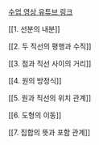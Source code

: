 
<a href="https://www.youtube.com/playlist?list=PLZbiDKYSrfMAQX4CsuOI1cudbyMpheSH-">수업 영상 유튜브 링크</a>


[[1. 선분의 내분]]


[[2. 두 직선의 평행과 수직]]


[[3. 점과 직선 사이의 거리]]


[[4. 원의 방정식]]


[[5. 원과 직선의 위치 관계]]


[[6. 도형의 이동]]


[[7. 집합의 뜻과 포함 관계]]